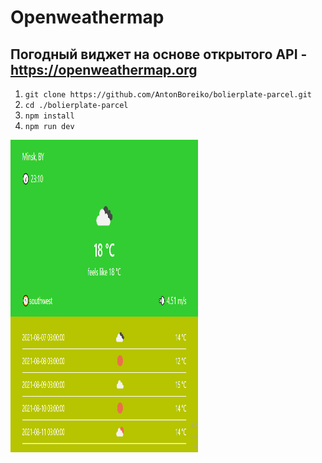 # Openweathermap
## Погодный виджет на основе открытого API - https://openweathermap.org

1. `git clone https://github.com/AntonBoreiko/bolierplate-parcel.git`
2. `cd ./bolierplate-parcel`
3. `npm install`
4. `npm run dev `

<img src="./src/img/scr.PNG" style="width: 300px; height: 500px;">
